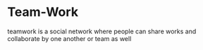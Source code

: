 # Team-Work
teamwork is a social network where people can share works and collaborate by one another or team as well

